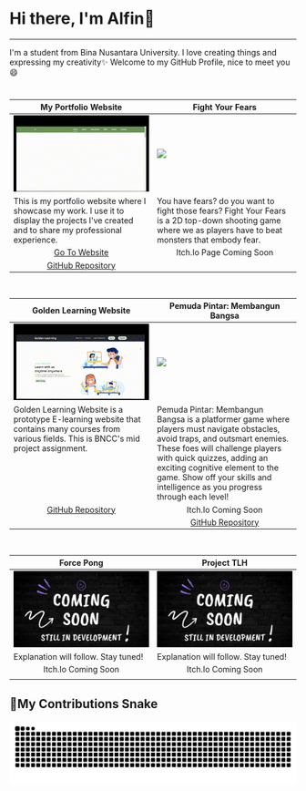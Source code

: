 # Hi there, I'm Alfin👋
---
I'm a student from Bina Nusantara University. I love creating things and expressing my creativity✨ Welcome to my GitHub Profile, nice to meet you😄



#
<table width="100%">
 <thead>
   <tr>
     <th width="50%" align="center">My Portfolio Website</a></th>
     <th width="50%" align="center">Fight Your Fears</a></th>
   </tr>
 </thead>
 <tbody>
   <tr>
     <td><img src="https://github.com/alfinsrf/alfinsrf/blob/main/Media/My%20Website%20GIF.gif"></td>
     <td><img src="https://github.com/alfinsrf/alfinsrf/blob/main/Media/FightYourFears%20GIF.gif"></td>
   </tr>
   <tr>
     <td valign="text-top">This is my portfolio website where I showcase my work. I use it to display the projects I've created and to share my professional experience.</td>
     <td valign="text-top">You have fears? do you want to fight those fears? Fight Your Fears is a 2D top-down shooting game where we as players have to beat monsters that embody fear.</td>
   </tr>
   <tr>
    <td align="center"><a href="https://alfinsrf.github.io/alfinsportfolio.github.io/">Go To Website</td>
    <td align="center">Itch.Io Page Coming Soon</td>
  </tr>
  <tr>
   <td align="center"><a href="https://github.com/alfinsrf/alfinsportfolio.github.io">GitHub Repository</td>
   <td align="center"></td>
  </tr>
 </tbody>
</table>

<br>

<table width="100%">
 <thead>
   <tr>
     <th width="50%" align="center">Golden Learning Website</a></th>
     <th width="50%" align="center">Pemuda Pintar: Membangun Bangsa</a></th>
   </tr>
 </thead>
 <tbody>
   <tr>
     <td><img src="https://github.com/alfinsrf/alfinsrf/blob/main/Media/GoldenLearning%20GIF.gif"></td>
     <td><img src="https://github.com/alfinsrf/alfinsrf/blob/main/Media/Pemuda%20Pintar%20GIF.gif"></td>
   </tr>
   <tr>
     <td valign="text-top">Golden Learning Website is a prototype E-learning website that contains many courses from various fields. This is BNCC's mid project assignment.</td>
     <td valign="text-top">Pemuda Pintar: Membangun Bangsa is a platformer game where players must navigate obstacles, avoid traps, and outsmart enemies. These foes will challenge players with quick quizzes, adding an exciting cognitive element to the game. Show off your skills and intelligence as you progress through each level!</td>
   </tr>
   <tr>
    <td align="center"><a href="https://github.com/alfinsrf/goldenlearning.github.io">GitHub Repository</td>
    <td align="center">Itch.Io Coming Soon</td>
  </tr>
  <tr>
   <td align="center"><a href=""></td>
   <td align="center"><a href="https://github.com/alfinsrf/PemudaPintarMembangunBangsa">GitHub Repository</td>
  </tr>
 </tbody>
</table>

<br>

<table width="100%">
 <thead>
   <tr>
     <th width="50%" align="center">Force Pong</a></th>
     <th width="50%" align="center">Project TLH</a></th>
   </tr>
 </thead>
 <tbody>
   <tr>
     <td><img src="https://github.com/alfinsrf/alfinsrf/blob/main/Media/CS.png"></td>
     <td><img src="https://github.com/alfinsrf/alfinsrf/blob/main/Media/CS.png"></td>
   </tr>
   <tr>
     <td valign="text-top">Explanation will follow. Stay tuned!</td>
     <td valign="text-top">Explanation will follow. Stay tuned!</td>
   </tr>
   <tr>
    <td align="center">Itch.Io Coming Soon</td>
    <td align="center">Itch.Io Coming Soon</td>
  </tr>
  <tr>
   <td align="center"></td>
   <td align="center"></td>
  </tr>
 </tbody>
</table>

## 🐍My Contributions Snake
![Snake animation](https://raw.githubusercontent.com/alfinsrf/alfinsrf/output/github-contribution-grid-snake-dark.svg)



<!--
**alfinsrf/alfinsrf** is a ✨ _special_ ✨ repository because its `README.md` (this file) appears on your GitHub profile.

Here are some ideas to get you started:

- 🔭 I’m currently working on ...
- 🌱 I’m currently learning ...
- 👯 I’m looking to collaborate on ...
- 🤔 I’m looking for help with ...
- 💬 Ask me about ...
- 📫 How to reach me: ...
- 😄 Pronouns: ...
- ⚡ Fun fact: ...
-->
